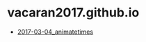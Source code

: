 # vacaran2017.github.io

- [2017-03-04_animatetimes](https://vacaran2017.github.io/2017-03-04_animatetimes.html)
